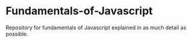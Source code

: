 # Fundamentals-of-Javascript
Repository for fundamentals of Javascript explained in as much detail as possible.
